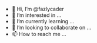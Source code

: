 - 👋 Hi, I’m @fazlycader
- 👀 I’m interested in ...
- 🌱 I’m currently learning ...
- 💞️ I’m looking to collaborate on ...
- 📫 How to reach me ...

<!---
fazlycader/fazlycader is a ✨ special ✨ repository because its `README.md` (this file) appears on your GitHub profile.
You can click the Preview link to take a look at your changes.
--->
